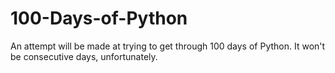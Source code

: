 # 100-Days-of-Python

An attempt will be made at trying to get through 100 days of Python. It won't be consecutive days, unfortunately.
